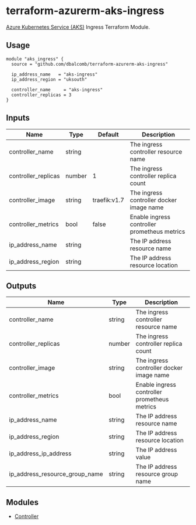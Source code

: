 # terraform-azurerm-aks-ingress

[Azure Kubernetes Service (AKS)](https://azure.microsoft.com/en-gb/services/kubernetes-service/)
Ingress Terraform Module.

## Usage

```hcl
module "aks_ingress" {
  source = "github.com/dbalcomb/terraform-azurerm-aks-ingress"

  ip_address_name   = "aks-ingress"
  ip_address_region = "uksouth"

  controller_name     = "aks-ingress"
  controller_replicas = 3
}
```

## Inputs

| Name                | Type   | Default      | Description                                  |
| ------------------- | ------ | ------------ | -------------------------------------------- |
| controller_name     | string |              | The ingress controller resource name         |
| controller_replicas | number | 1            | The ingress controller replica count         |
| controller_image    | string | traefik:v1.7 | The ingress controller docker image name     |
| controller_metrics  | bool   | false        | Enable ingress controller prometheus metrics |
| ip_address_name     | string |              | The IP address resource name                 |
| ip_address_region   | string |              | The IP address resource location             |

## Outputs

| Name                           | Type   | Description                                  |
| ------------------------------ | ------ | -------------------------------------------- |
| controller_name                | string | The ingress controller resource name         |
| controller_replicas            | number | The ingress controller replica count         |
| controller_image               | string | The ingress controller docker image name     |
| controller_metrics             | bool   | Enable ingress controller prometheus metrics |
| ip_address_name                | string | The IP address resource name                 |
| ip_address_region              | string | The IP address resource location             |
| ip_address_ip_address          | string | The IP address value                         |
| ip_address_resource_group_name | string | The IP address resource group name           |

## Modules

- [Controller](modules/controller/README.md)
